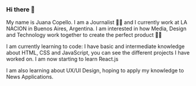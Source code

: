 ### Hi there 👋

My name is Juana Copello. I am a Journalist :female_detective: and I currently work at LA NACION in Buenos Aires, Argentina.
I am interested in how Media, Design and Technology work together to create the perfect product :woman_technologist:

I am currently learning to code: I have basic and intermediate knowledge about HTML, CSS and JavaScript, you can see the different projects I have worked on. I am now starting to learn React.js

I am also learning about UX/UI Design, hoping to apply my knowledge to News Applications.

<!--
**juanacopello/juanacopello** is a ✨ _special_ ✨ repository because its `README.md` (this file) appears on your GitHub profile.

Here are some ideas to get you started:

- 🔭 I’m currently working on ...
- 🌱 I’m currently learning ...
- 👯 I’m looking to collaborate on ...
- 🤔 I’m looking for help with ...
- 💬 Ask me about ...
- 📫 How to reach me: ...
- 😄 Pronouns: ...
- ⚡ Fun fact: ...
-->
